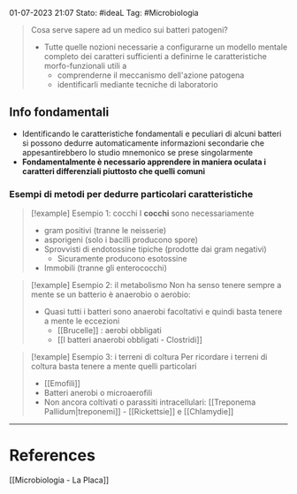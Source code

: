 01-07-2023 21:07
Stato: #ideaL
Tag: #Microbiologia 

> Cosa serve sapere ad un medico sui batteri patogeni?
> - Tutte quelle nozioni necessarie a configurarne un modello mentale completo dei caratteri sufficienti a definirne le caratteristiche morfo-funzionali utili a 
> 	- comprenderne il meccanismo dell'azione patogena
> 	- identificarli mediante tecniche di laboratorio

## Info fondamentali
- Identificando le caratteristiche fondamentali e peculiari di alcuni batteri si possono dedurre automaticamente informazioni secondarie che appesantirebbero lo studio mnemonico se prese singolarmente
- **Fondamentalmente è necessario apprendere in maniera oculata i caratteri differenziali piuttosto che quelli comuni**
### Esempi di metodi per dedurre particolari caratteristiche 
>[!example] Esempio 1: cocchi
>I **cocchi** sono necessariamente
>	- gram positivi (tranne le neisserie)
>	- asporigeni (solo i bacilli producono spore)
>	- Sprovvisti di endotossine tipiche (prodotte dai gram negativi)
>		- Sicuramente producono esotossine
>	- Immobili (tranne gli enterococchi)

>[!example] Esempio 2: il metabolismo
>Non ha senso tenere sempre a mente se un batterio è anaerobio o aerobio:
>	- Quasi tutti i batteri sono anaerobi facoltativi e quindi basta tenere a mente le eccezioni
>		- [[Brucelle]] : aerobi obbligati
>		- [[I batteri anaerobi obbligati - Clostridi]]
>

>[!example] Esempio 3: i terreni di coltura
>Per ricordare i terreni di coltura basta tenere a mente quelli particolari
>	- [[Emofili]]
>	- Batteri anerobi o microaerofili
>	- Non ancora coltivati o parassiti intracellulari: [[Treponema Pallidum|treponemi]] - [[Rickettsie]] e [[Chlamydie]]




---
# References
[[Microbiologia - La Placa]]
